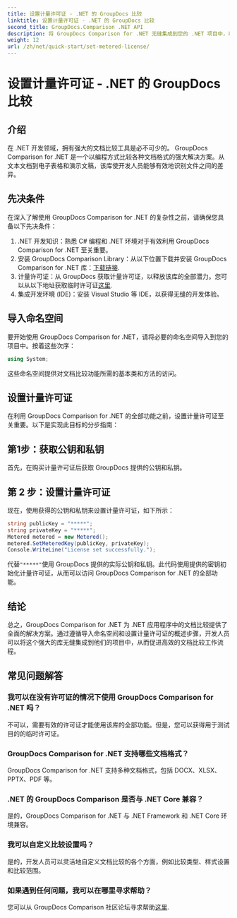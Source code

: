```yaml
---
title: 设置计量许可证 - .NET 的 GroupDocs 比较
linktitle: 设置计量许可证 - .NET 的 GroupDocs 比较
second_title: GroupDocs.Comparison .NET API
description: 将 GroupDocs Comparison for .NET 无缝集成到您的 .NET 项目中，以实现高效的文档比较工作流程。
weight: 12
url: /zh/net/quick-start/set-metered-license/
---
```


# 设置计量许可证 - .NET 的 GroupDocs 比较

## 介绍
在 .NET 开发领域，拥有强大的文档比较工具是必不可少的。 GroupDocs Comparison for .NET 是一个以编程方式比较各种文档格式的强大解决方案。从文本文档到电子表格和演示文稿，该库使开发人员能够有效地识别文件之间的差异。
## 先决条件
在深入了解使用 GroupDocs Comparison for .NET 的复杂性之前，请确保您具备以下先决条件：
1. .NET 开发知识：熟悉 C# 编程和 .NET 环境对于有效利用 GroupDocs Comparison for .NET 至关重要。
2. 安装 GroupDocs Comparison Library：从以下位置下载并安装 GroupDocs Comparison for .NET 库：[下载链接](https://releases.groupdocs.com/comparison/net/).
3. 计量许可证：从 GroupDocs 获取计量许可证，以释放该库的全部潜力。您可以从以下地址获取临时许可证[这里](https://purchase.groupdocs.com/temporary-license/).
4. 集成开发环境 (IDE)：安装 Visual Studio 等 IDE，以获得无缝的开发体验。

## 导入命名空间
要开始使用 GroupDocs Comparison for .NET，请将必要的命名空间导入到您的项目中。按着这些次序：

```csharp
using System;
```
这些命名空间提供对文档比较功能所需的基本类和方法的访问。
## 设置计量许可证
在利用 GroupDocs Comparison for .NET 的全部功能之前，设置计量许可证至关重要。以下是实现此目标的分步指南：
## 第1步：获取公钥和私钥
首先，在购买计量许可证后获取 GroupDocs 提供的公钥和私钥。
## 第 2 步：设置计量许可证
现在，使用获得的公钥和私钥来设置计量许可证，如下所示：
```csharp
string publicKey = "*****";
string privateKey = "*****";
Metered metered = new Metered();
metered.SetMeteredKey(publicKey, privateKey);
Console.WriteLine("License set successfully.");
```
代替`"*****"`使用 GroupDocs 提供的实际公钥和私钥。此代码使用提供的密钥初始化计量许可证，从而可以访问 GroupDocs Comparison for .NET 的全部功能。

## 结论
总之，GroupDocs Comparison for .NET 为 .NET 应用程序中的文档比较提供了全面的解决方案。通过遵循导入命名空间和设置计量许可证的概述步骤，开发人员可以将这个强大的库无缝集成到他们的项目中，从而促进高效的文档比较工作流程。
## 常见问题解答
### 我可以在没有许可证的情况下使用 GroupDocs Comparison for .NET 吗？
不可以，需要有效的许可证才能使用该库的全部功能。但是，您可以获得用于测试目的的临时许可证。
### GroupDocs Comparison for .NET 支持哪些文档格式？
GroupDocs Comparison for .NET 支持多种文档格式，包括 DOCX、XLSX、PPTX、PDF 等。
### .NET 的 GroupDocs Comparison 是否与 .NET Core 兼容？
是的，GroupDocs Comparison for .NET 与 .NET Framework 和 .NET Core 环境兼容。
### 我可以自定义比较设置吗？
是的，开发人员可以灵活地自定义文档比较的各个方面，例如比较类型、样式设置和比较范围。
### 如果遇到任何问题，我可以在哪里寻求帮助？
您可以从 GroupDocs Comparison 社区论坛寻求帮助[这里](https://forum.groupdocs.com/c/comparison/12).